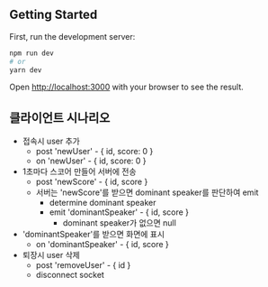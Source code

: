 ## Getting Started

First, run the development server:

```bash
npm run dev
# or
yarn dev
```

Open [http://localhost:3000](http://localhost:3000) with your browser to see the result.

## 클라이언트 시나리오

- 접속시 user 추가
  - post 'newUser' - { id, score: 0 }
  - on 'newUser' - { id, score: 0 }
- 1초마다 스코어 만들어 서버에 전송
  - post 'newScore' - { id, score }
  - 서버는 'newScore'를 받으면 dominant speaker를 판단하여 emit
    - determine dominant speaker
    - emit 'dominantSpeaker' - { id, score }
      - dominant speaker가 없으면 null
- 'dominantSpeaker'를 받으면 화면에 표시
  - on 'dominantSpeaker' - { id, score }
- 퇴장시 user 삭제
  - post 'removeUser' - { id }
  - disconnect socket
